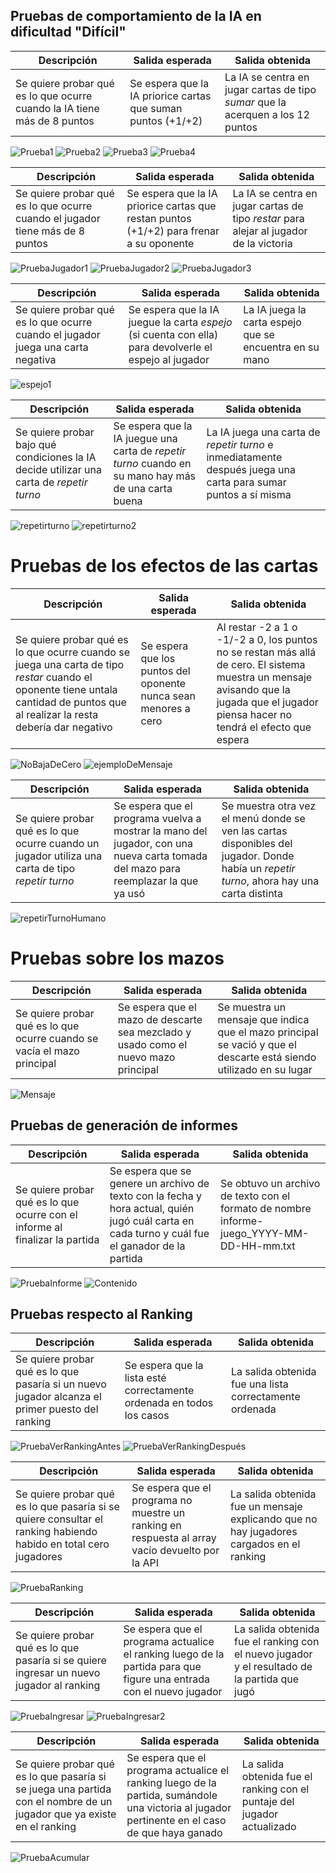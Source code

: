 ## Pruebas de comportamiento de la IA en dificultad "Difícil"

| Descripción | Salida esperada | Salida obtenida
| --- | --- | --- |
| Se quiere probar qué es lo que ocurre cuando la IA tiene más de 8 puntos| Se espera que la IA priorice cartas que suman puntos (+1/+2) | La IA se centra en jugar cartas de tipo *sumar* que la acerquen a los 12 puntos | 

![Prueba1](/imgs/ejiaporganar1.jpg)
![Prueba2](/imgs/ejiaporganar2.jpg)
![Prueba3](/imgs/ejiaporganar3.jpg)
![Prueba4](/imgs/ejiaporganar4.jpg)

| Descripción | Salida esperada | Salida obtenida
| --- | --- | --- |
| Se quiere probar qué es lo que ocurre cuando el jugador tiene más de 8 puntos| Se espera que la IA priorice cartas que restan puntos (+1/+2) para frenar a su oponente | La IA se centra en jugar cartas de tipo *restar* para alejar al jugador de la victoria | 

![PruebaJugador1](/imgs/ejjugadorporganar1.jpg)
![PruebaJugador2](/imgs/ejjugadorporganar2.jpg)
![PruebaJugador3](/imgs/ejjugadorporganar3.png)

| Descripción | Salida esperada | Salida obtenida
| --- | --- | --- |
| Se quiere probar qué es lo que ocurre cuando el jugador juega una carta negativa | Se espera que la IA juegue la carta *espejo* (si cuenta con ella) para devolverle el espejo al jugador | La IA juega la carta espejo que se encuentra en su mano |

![espejo1](/imgs/ejespejo1.jpg)


| Descripción | Salida esperada | Salida obtenida
| --- | --- | --- |
| Se quiere probar bajo qué condiciones la IA decide utilizar una carta de *repetir turno* | Se espera que la IA juegue una carta de *repetir turno* cuando en su mano hay más de una carta buena | La IA juega una carta de *repetir turno* e inmediatamente después juega una carta para sumar puntos a sí misma |

![repetirturno](/imgs/ejrepetirturno1.jpg)
![repetirturno2](/imgs/ejrepetirturno2.jpg)

# Pruebas de los efectos de las cartas

| Descripción | Salida esperada | Salida obtenida
| --- | --- | --- |
| Se quiere probar qué es lo que ocurre cuando se juega una carta de tipo *restar* cuando el oponente tiene untala cantidad de puntos que al realizar la resta debería dar negativo | Se espera que los puntos del oponente nunca sean menores a cero | Al restar -2 a 1 o -1/-2 a 0, los puntos no se restan más allá de cero. El sistema muestra un mensaje avisando que la jugada que el jugador piensa hacer no tendrá el efecto que espera | 

![NoBajaDeCero](/imgs//ejunomenosdos.png)
![ejemploDeMensaje](/imgs//ejmsj.png)

| Descripción | Salida esperada | Salida obtenida
| --- | --- | --- |
| Se quiere probar qué es lo que ocurre cuando un jugador utiliza una carta de tipo *repetir turno* | Se espera que el programa vuelva a mostrar la mano del jugador, con una nueva carta tomada del mazo para reemplazar la que ya usó | Se muestra otra vez el menú donde se ven las cartas disponibles del jugador. Donde había un *repetir turno*, ahora hay una carta distinta |

![repetirTurnoHumano](/imgs/ejrepetirturnojugador.png)

# Pruebas sobre los mazos

| Descripción | Salida esperada | Salida obtenida
| --- | --- | --- |
| Se quiere probar qué es lo que ocurre cuando se vacía el mazo principal | Se espera que el mazo de descarte sea mezclado y usado como el nuevo mazo principal | Se muestra un mensaje que indica que el mazo principal se vació y que el descarte está siendo utilizado en su lugar | 

![Mensaje](/imgs/mazovacio.png)

## Pruebas de generación de informes

| Descripción | Salida esperada | Salida obtenida
| --- | --- | --- |
| Se quiere probar qué es lo que ocurre con el informe al finalizar la partida | Se espera que se genere un archivo de texto con la fecha y hora actual, quién jugó cuál carta en cada turno y cuál fue el ganador de la partida | Se obtuvo un archivo de texto con el formato de nombre informe-juego_YYYY-MM-DD-HH-mm.txt |

![PruebaInforme](img/ejinformesuccesfullycreated.png)
![Contenido](img/contenidoinforme.png)

## Pruebas respecto al Ranking 

| Descripción | Salida esperada | Salida obtenida
| --- | --- | --- |
| Se quiere probar qué es lo que pasaría si un nuevo jugador alcanza el primer puesto del ranking | Se espera que la lista esté correctamente ordenada en todos los casos | La salida obtenida fue una lista correctamente ordenada |

![PruebaVerRankingAntes](/imgs/ejverrankingantes.jpg)
![PruebaVerRankingDespués](/imgs/ejverrankingdespues.jpg)

| Descripción | Salida esperada | Salida obtenida
| --- | --- | --- |
| Se quiere probar qué es lo que pasaría si se quiere consultar el ranking habiendo habido en total cero jugadores | Se espera que el programa no muestre un ranking en respuesta al array vacío devuelto por la API | La salida obtenida fue un mensaje explicando que no hay jugadores cargados en el ranking |

![PruebaRanking](/imgs/ejverrankingvacio.png)

| Descripción | Salida esperada | Salida obtenida
| --- | --- | --- |
| Se quiere probar qué es lo que pasaría si se quiere ingresar un nuevo jugador al ranking | Se espera que el programa actualice el ranking luego de la partida para que figure una entrada con el nuevo jugador | La salida obtenida fue el ranking con el nuevo jugador y el resultado de la partida que jugó |

![PruebaIngresar](/imgs/ejagregarantes.png)
![PruebaIngresar2](/imgs/ejagregardespues.png)

| Descripción | Salida esperada | Salida obtenida
| --- | --- | --- |
| Se quiere probar qué es lo que pasaría si se juega una partida con el nombre de un jugador que ya existe en el ranking | Se espera que el programa actualice el ranking luego de la partida, sumándole una victoria al jugador pertinente en el caso de que haya ganado | La salida obtenida fue el ranking con el puntaje del jugador actualizado |

![PruebaAcumular](/imgs/ejagregarantes.png)